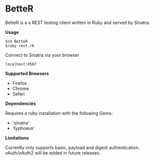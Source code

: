 BetteR
======

BetteR is a a REST testing client written in Ruby and served by Sinatra. 

<b>Usage</b>

    $cd BetteR
    $ruby rest.rb
    
Connect to Sinatra via your browser

    localhost:4567


<b>Supported Browsers</b>

  - Firefox
  - Chrome
  - Safari


<b>Dependencies</b>

Requires a ruby installation with the following Gems:
- 'sinatra'
- 'typhoeus'

<b>Limitations</b>

Currently only supports basic, payload and digest authentication. oAuth/oAuth2 will be added in future releases.
